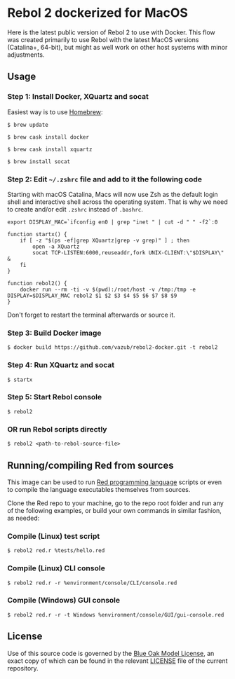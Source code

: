 # Rebol 2 dockerized for MacOS #

Here is the latest public version of Rebol 2 to use with Docker. This flow was created primarily to use Rebol with the latest MacOS versions (Catalina+, 64-bit), but might as well work on other host systems with minor adjustments.

## Usage ##

### Step 1: Install Docker, XQuartz and socat ###
Easiest way is to use [Homebrew](https://brew.sh/):

`$ brew update`

`$ brew cask install docker`

`$ brew cask install xquartz`

`$ brew install socat`

### Step 2: Edit `~/.zshrc` file and add to it the following code ###
Starting with macOS Catalina, Macs will now use Zsh as the default login shell and interactive shell across the operating system. That is why we need to create and/or edit `.zshrc` instead of `.bashrc`.

```
export DISPLAY_MAC=`ifconfig en0 | grep "inet " | cut -d " " -f2`:0

function startx() {
	if [ -z "$(ps -ef|grep XQuartz|grep -v grep)" ] ; then
	    open -a XQuartz
        socat TCP-LISTEN:6000,reuseaddr,fork UNIX-CLIENT:\"$DISPLAY\" &
	fi
}

function rebol2() {
	docker run --rm -ti -v $(pwd):/root/host -v /tmp:/tmp -e DISPLAY=$DISPLAY_MAC rebol2 $1 $2 $3 $4 $5 $6 $7 $8 $9
}
```
Don't forget to restart the terminal afterwards or source it.

### Step 3: Build Docker image ###

`$ docker build https://github.com/vazub/rebol2-docker.git -t rebol2`

### Step 4: Run XQuartz and socat ###
`$ startx`

### Step 5: Start Rebol console ###
`$ rebol2`

### OR run Rebol scripts directly ###

`$ rebol2 <path-to-rebol-source-file>`

## Running/compiling Red from sources ##
This image can be used to run [Red programming language](https://github.com/red/red) scripts or even to compile the language executables themselves from sources.

Clone the Red repo to your machine, go to the repo root folder and run any of the following examples, or build your own commands in similar fashion, as needed: 

### Compile (Linux) test script ###
`$ rebol2 red.r %tests/hello.red`

### Compile (Linux) CLI console ###
`$ rebol2 red.r -r %environment/console/CLI/console.red`

### Compile (Windows) GUI console ###
`$ rebol2 red.r -r -t Windows %environment/console/GUI/gui-console.red`

## License ##
Use of this source code is governed by the [Blue Oak Model License](https://blueoakcouncil.org/license/1.0.0), an exact copy of which can be found in the relevant [LICENSE](./LICENSE) file of the current repository.
